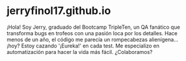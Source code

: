 # jerryfinol17.github.io
¡Hola! Soy Jerry, graduado del Bootcamp TripleTen, un QA fanático que transforma bugs en trofeos con una pasión loca por los detalles. Hace menos de un año, el código me parecía un rompecabezas alienígena... ¡hoy? Estoy cazando '¡Eureka!' en cada test. Me especializo en automatización para hacer la vida más fácil.  ¿Colaboramos?  
